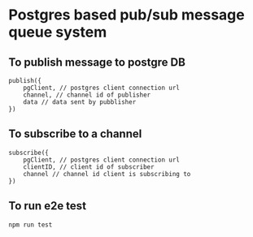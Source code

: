 # Postgres based pub/sub message queue system

## To publish message to postgre DB

```
publish({
    pgClient, // postgres client connection url
    channel, // channel id of publisher
    data // data sent by pubblisher
})
```

## To subscribe to a channel

```
subscribe({
    pgClient, // postgres client connection url
    clientID, // client id of subscriber
    channel // channel id client is subscribing to
})
```

## To run e2e test

`npm run test`
